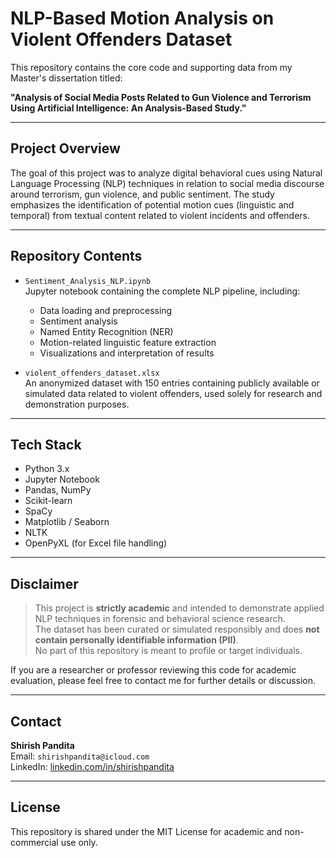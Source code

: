 # NLP-Based Motion Analysis on Violent Offenders Dataset

This repository contains the core code and supporting data from my Master's dissertation titled:

**"Analysis of Social Media Posts Related to Gun Violence and Terrorism Using Artificial Intelligence: An Analysis-Based Study."**

---

## Project Overview

The goal of this project was to analyze digital behavioral cues using Natural Language Processing (NLP) techniques in relation to social media discourse around terrorism, gun violence, and public sentiment. The study emphasizes the identification of potential motion cues (linguistic and temporal) from textual content related to violent incidents and offenders.

---

## Repository Contents

- `Sentiment_Analysis_NLP.ipynb`  
  Jupyter notebook containing the complete NLP pipeline, including:
  - Data loading and preprocessing  
  - Sentiment analysis  
  - Named Entity Recognition (NER)  
  - Motion-related linguistic feature extraction  
  - Visualizations and interpretation of results  

- `violent_offenders_dataset.xlsx`  
  An anonymized dataset with 150 entries containing publicly available or simulated data related to violent offenders, used solely for research and demonstration purposes.

---

## Tech Stack

- Python 3.x  
- Jupyter Notebook  
- Pandas, NumPy  
- Scikit-learn  
- SpaCy  
- Matplotlib / Seaborn  
- NLTK  
- OpenPyXL (for Excel file handling)

---

## Disclaimer

> This project is **strictly academic** and intended to demonstrate applied NLP techniques in forensic and behavioral science research.  
> The dataset has been curated or simulated responsibly and does **not contain personally identifiable information (PII)**.  
> No part of this repository is meant to profile or target individuals.

If you are a researcher or professor reviewing this code for academic evaluation, please feel free to contact me for further details or discussion.

---

## Contact

**Shirish Pandita**  
Email: `shirishpandita@icloud.com`  
LinkedIn: [linkedin.com/in/shirishpandita](https://linkedin.com/in/shirishpandita)

---

## License

This repository is shared under the MIT License for academic and non-commercial use only.
